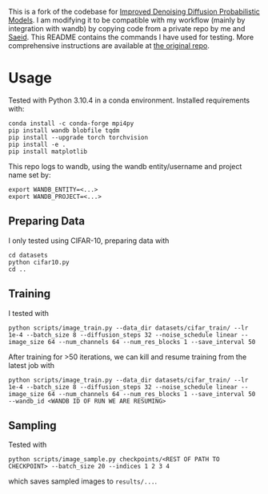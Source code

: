 This is a fork of the codebase for [Improved Denoising Diffusion Probabilistic Models](https://arxiv.org/abs/2102.09672). I am modifying it to be compatible with my workflow (mainly by integration with wandb) by copying code from a private repo by me and [Saeid](https://github.com/saeidnp/). This README contains the commands I have used for testing. More comprehensive instructions are available at [the original repo](https://github.com/openai/improved-diffusion).

# Usage

Tested with Python 3.10.4 in a conda environment. Installed requirements with:
```
conda install -c conda-forge mpi4py
pip install wandb blobfile tqdm
pip install --upgrade torch torchvision
pip install -e .
pip install matplotlib
```

This repo logs to wandb, using the wandb entity/username and project name set by:
```
export WANDB_ENTITY=<...>
export WANDB_PROJECT=<...>
```

## Preparing Data
I only tested using CIFAR-10, preparing data with
```
cd datasets
python cifar10.py
cd ..
```

## Training
I tested with
```
python scripts/image_train.py --data_dir datasets/cifar_train/ --lr 1e-4 --batch_size 8 --diffusion_steps 32 --noise_schedule linear --image_size 64 --num_channels 64 --num_res_blocks 1 --save_interval 50
```
After training for >50 iterations, we can kill and resume training from the latest job with
```
python scripts/image_train.py --data_dir datasets/cifar_train/ --lr 1e-4 --batch_size 8 --diffusion_steps 32 --noise_schedule linear --image_size 64 --num_channels 64 --num_res_blocks 1 --save_interval 50 --wandb_id <WANDB ID OF RUN WE ARE RESUMING>
```

## Sampling
Tested with
```
python scripts/image_sample.py checkpoints/<REST OF PATH TO CHECKPOINT> --batch_size 20 --indices 1 2 3 4
```
which saves sampled images to `results/...`.
